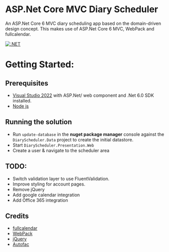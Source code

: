 # ASP.Net Core MVC Diary Scheduler
An ASP.Net Core 6 MVC diary scheduling app based on the domain-driven design concept. This makes use of ASP.Net Core 6 MVC, WebPack and fullcalendar.

[![.NET](https://github.com/devston/dotnetmvc-diary-scheduler/actions/workflows/dotnet.yml/badge.svg)](https://github.com/devston/dotnetmvc-diary-scheduler/actions/workflows/dotnet.yml)

# Getting Started:
## Prerequisites
- [Visual Studio 2022](https://visualstudio.microsoft.com/) with ASP.Net/ web component and .Net 6.0 SDK installed.
- [Node js](https://nodejs.org/en/)

## Running the solution
- Run `update-database` in the **nuget package manager** console against the `DiaryScheduler.Data` project to create the initial datastore.
- Start `DiaryScheduler.Presentation.Web`
- Create a user & navigate to the scheduler area

## TODO:
- Switch validation layer to use FluentValidation.
- Improve styling for account pages.
- Remove jQuery
- Add google calendar integration
- Add Office 365 integration

## Credits

- [fullcalendar](https://fullcalendar.io/)
- [WebPack](https://webpack.js.org/)
- [jQuery](https://jquery.com/)
- [Autofac](https://autofac.org/)
